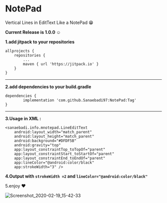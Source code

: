 # NotePad
Vertical Lines in EditText Like a NotePad :grin:

**Current Release is 1.0.0 :relaxed:**



**1.add jitpack to your repositories**

	allprojects {
		repositories {
			...
			maven { url 'https://jitpack.io' }
		}
	}
	

---------
  
  **2.add dependencies to your build.gradle**
  
  	dependencies {
	        implementation 'com.github.Sanaebadi97:NotePad:Tag'
	}

--------


**3.Usage in XML :**

    <sanaebadi.info.mnotepad.LineEditText
        android:layout_width="match_parent"
        android:layout_height="match_parent"
        android:background="#DFDF5B"
        android:gravity="top"
        app:layout_constraintTop_toTopOf="parent"
        app:layout_constraintStart_toStartOf="parent"
        app:layout_constraintEnd_toEndOf="parent"
        app:lineColor="@android:color/black"
        app:strokeWidth="3" />
	
	
	
**4.Output with ``strokeWidth =2`` and  ``lineColor="@android:color/black"``**

5.enjoy :heart:

![Screenshot_2020-02-19_15-42-33](https://user-images.githubusercontent.com/26750131/74833440-b34d2580-532e-11ea-9fed-a6a0b80e3aeb.png)

